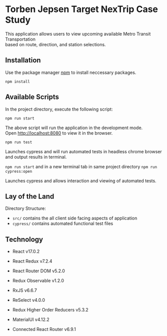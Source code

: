 # Torben Jepsen Target NexTrip Case Study
This application allows users to view upcoming available Metro Transit Transportation<br>based on route, direction, and station selections.</br>

## Installation

Use the package manager [npm](https://www.npmjs.com/) to install neccessary packages.

```npm install```

## Available Scripts

In the project directory, execute the following script:

```npm run start```

The above script will run the application in the development mode.<br />
Open [http://localhost:8080](http://localhost:8080) to view it in the browser.
<br />

```npm run test```

Launches cypress and will run automated tests in headless chrome browser and output results in terminal.<br />

```npm run start``` and in a new terminal tab in same project directory ```npm run cypress:open```

Launches cypress and allows interaction and viewing of automated tests.<br />

## Lay of the Land
Directory Structure:
- `src/` contains the all client side facing aspects of application
- `cypress/` contains automated functional test files

## Technology

* React v17.0.2

* React Redux v7.2.4

* React Router DOM v5.2.0

* Redux Observable v1.2.0

* RxJS v6.6.7

* ReSelect v4.0.0

* Redux Higher Order Reducers v5.3.2

* MaterialUI v4.12.2

* Connected React Router v6.9.1

